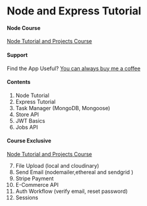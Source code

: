# Node and Express Tutorial 

#### Node Course

[Node Tutorial and Projects Course](https://www.udemy.com/course/nodejs-tutorial-and-projects-course/?referralCode=E94792BEAE9ADD204BC7)

#### Support

Find the App Useful? [You can always buy me a coffee](https://www.buymeacoffee.com/johnsmilga)

#### Contents

1. Node Tutorial
2. Express Tutorial
3. Task Manager (MongoDB, Mongoose)
4. Store API
5. JWT Basics
6. Jobs API

#### Course Exclusive

[Node Tutorial and Projects Course](https://www.udemy.com/course/nodejs-tutorial-and-projects-course/?referralCode=E94792BEAE9ADD204BC7)

7. File Upload (local and cloudinary)
8. Send Email (nodemailer,ethereal and sendgrid )
9. Stripe Payment
10. E-Commerce API
11. Auth Workflow (verify email, reset password)
12. Sessions

